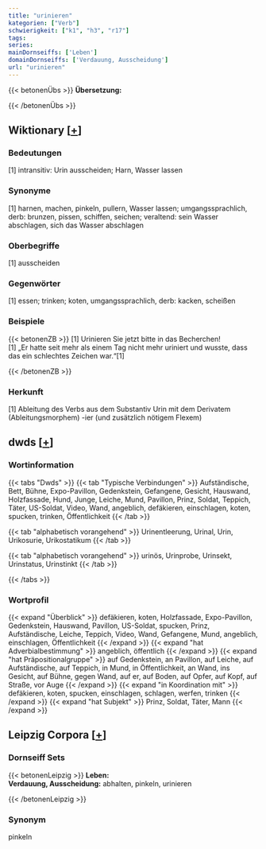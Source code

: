 ```yaml
---
title: "urinieren"
kategorien: ["Verb"]
schwierigkeit: ["k1", "h3", "r17"]
tags:
series:
mainDornseiffs: ['Leben']
domainDornseiffs: ['Verdauung, Ausscheidung']
url: "urinieren"
---
```


{{< betonenÜbs >}}
**Übersetzung:**  
  
{{< /betonenÜbs >}}

## Wiktionary [[+](https://de.wiktionary.org/wiki/urinieren)]

### Bedeutungen
[1] intransitiv: Urin ausscheiden; Harn, Wasser lassen  

### Synonyme
[1] harnen, machen, pinkeln, pullern, Wasser lassen; umgangssprachlich, derb: brunzen, pissen, schiffen, seichen; veraltend: sein Wasser abschlagen, sich das Wasser abschlagen  

### Oberbegriffe
[1] ausscheiden  

### Gegenwörter
[1] essen; trinken; koten, umgangssprachlich, derb: kacken, scheißen  

### Beispiele
{{< betonenZB >}}
[1] Urinieren Sie jetzt bitte in das Becherchen!  
[1] „Er hatte seit mehr als einem Tag nicht mehr uriniert und wusste, dass das ein schlechtes Zeichen war.“[1]  

{{< /betonenZB >}}
### Herkunft
[1] Ableitung des Verbs aus dem Substantiv Urin mit dem Derivatem (Ableitungsmorphem) -ier (und zusätzlich nötigem Flexem)  



## dwds [[+](https://www.dwds.de/wb/urinieren)]

### Wortinformation
{{< tabs "Dwds" >}}
{{< tab "Typische Verbindungen" >}}
Aufständische, Bett, Bühne, Expo-Pavillon, Gedenkstein, Gefangene, Gesicht, Hauswand, Holzfassade, Hund, Junge, Leiche, Mund, Pavillon, Prinz, Soldat, Teppich, Täter, US-Soldat, Video, Wand, angeblich, defäkieren, einschlagen, koten, spucken, trinken, Öffentlichkeit
{{< /tab >}}

{{< tab "alphabetisch vorangehend" >}}
Urinentleerung, Urinal, Urin, Urikosurie, Urikostatikum
{{< /tab >}}

{{< tab "alphabetisch vorangehend" >}}
urinös, Urinprobe, Urinsekt, Urinstatus, Urinstinkt
{{< /tab >}}

{{< /tabs >}}

### Wortprofil
{{< expand "Überblick" >}} defäkieren, koten, Holzfassade, Expo-Pavillon, Gedenkstein, Hauswand, Pavillon, US-Soldat, spucken, Prinz, Aufständische, Leiche, Teppich, Video, Wand, Gefangene, Mund, angeblich, einschlagen, Öffentlichkeit {{< /expand >}}
{{< expand "hat Adverbialbestimmung" >}} angeblich, öffentlich {{< /expand >}}
{{< expand "hat Präpositionalgruppe" >}} auf Gedenkstein, an Pavillon, auf Leiche, auf Aufständische, auf Teppich, in Mund, in Öffentlichkeit, an Wand, ins Gesicht, auf Bühne, gegen Wand, auf er, auf Boden, auf Opfer, auf Kopf, auf Straße, vor Auge {{< /expand >}}
{{< expand "in Koordination mit" >}} defäkieren, koten, spucken, einschlagen, schlagen, werfen, trinken {{< /expand >}}
{{< expand "hat Subjekt" >}} Prinz, Soldat, Täter, Mann {{< /expand >}}

## Leipzig Corpora [[+](https://corpora.uni-leipzig.de/en/res?word=urinieren&corpusId=deu_newscrawl-public_2018)]

### Dornseiff Sets
{{< betonenLeipzig >}}
**Leben:**  
**Verdauung, Ausscheidung:** abhalten, pinkeln, urinieren  

{{< /betonenLeipzig >}}

### Synonym
pinkeln

